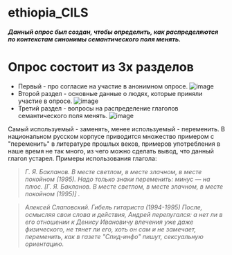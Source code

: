 # ethiopia_CILS
***Данный опрос был создан, чтобы определить, как распределяются по контекстам синонимы семантического поля менять.*** 
# Опрос состоит из 3х разделов #
+ Первый - про согласие на участие в анонимном опросе. 
![image](https://user-images.githubusercontent.com/90916837/134579862-6731627b-1124-42ba-86b6-1b0c60c9185a.png)
+ Второй раздел - основные данные о людях, которые приняли участие в опросе. 
![image](https://user-images.githubusercontent.com/90916837/134580490-450c7f14-42cf-42d3-a904-fe7e5bfedfbe.png)
+ Третий раздел - вопросы на распределение глаголов семантического поля менять. 
![image](https://user-images.githubusercontent.com/90916837/134580589-ba6ff39a-7cf6-40a3-845b-c690b38db00b.png)

 Самый используемый - заменять, менее используемый - переменить. В национальном русском корпусе приводится множество примером с "переменить" в литературе прошлых веков, примеров употребления в наше время не так много, из чего можно сделать вывод, что данный глагол устарел. Примеры использования глагола:  

 > *Г. Я. Бакланов. В месте светлом, в месте злачном, в месте покойном (1995). Надо только знаки переменить: минус ― на плюс. [Г. Я. Бакланов. В месте светлом, в месте злачном, в месте покойном (1995)] .* 

 > *Алексей Слаповский. Гибель гитариста (1994-1995)   После, осмысляя свои слова и действия, Андрей перепугался: а нет ли в его отношении к Денису Ивановичу влечения уже даже физического, не тянет ли его, хоть он сам и не замечает, переменить, как в газете "Спид-инфо" пишут, сексуальную ориентацию.* 

